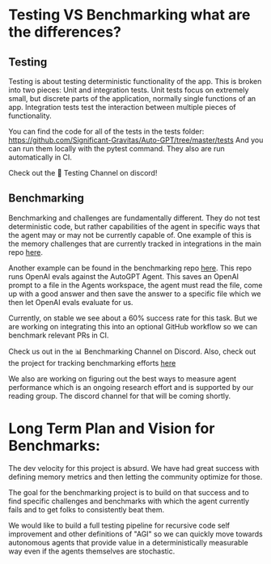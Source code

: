 # Testing VS Benchmarking what are the differences?

## Testing
Testing is about testing deterministic functionality of the app. This is broken into two pieces: Unit and integration tests.
Unit tests focus on extremely small, but discrete parts of the application, normally single functions of an app. Integration tests test the interaction between multiple pieces of functionality. 

You can find the code for all of the tests in the tests folder: https://github.com/Significant-Gravitas/Auto-GPT/tree/master/tests
And you can run them locally with the pytest command. They also are run automatically in CI.

Check out the :test_tube: Testing Channel on discord!

## Benchmarking
Benchmarking and challenges are fundamentally different. They do not test deterministic code, but rather capabilities of the agent in specific ways that the agent may or may not be currently capable of. One example of this is the memory challenges that are currently tracked in integrations in the main repo [here](https://github.com/Significant-Gravitas/Auto-GPT/tree/master/tests/integration/challenges).

Another example can be found in the benchmarking repo [here](https://github.com/Significant-Gravitas/Auto-GPT-Benchmarks). This repo runs OpenAI evals against the AutoGPT Agent. This saves an OpenAI prompt to a file in the Agents workspace, the agent must read the file, come up with a good answer and then save the answer to a specific file which we then let OpenAI evals evaluate for us. 

Currently, on stable we see about a 60% success rate for this task. But we are working on integrating this into an optional GitHub workflow so we can benchmark relevant PRs in CI.

Check us out in the :bar_chart: Benchmarking Channel on Discord.
Also, check out the project for tracking benchmarking efforts [here](https://github.com/orgs/Significant-Gravitas/projects/3)

We also are working on figuring out the best ways to measure agent performance which is an ongoing research effort and is supported by our reading group. The discord channel for that will be coming shortly.

# Long Term Plan and Vision for Benchmarks:

The dev velocity for this project is absurd. We have had great success with defining memory metrics and then letting the community optimize for those.

The goal for the benchmarking project is to build on that success and to find specific challenges and benchmarks with which the agent currently fails and to get folks to consistently beat them.

We would like to build a full testing pipeline for recursive code self improvement and other definitions of "AGI" so we can quickly move towards autonomous agents that provide value in a deterministically measurable way even if the agents themselves are stochastic.
